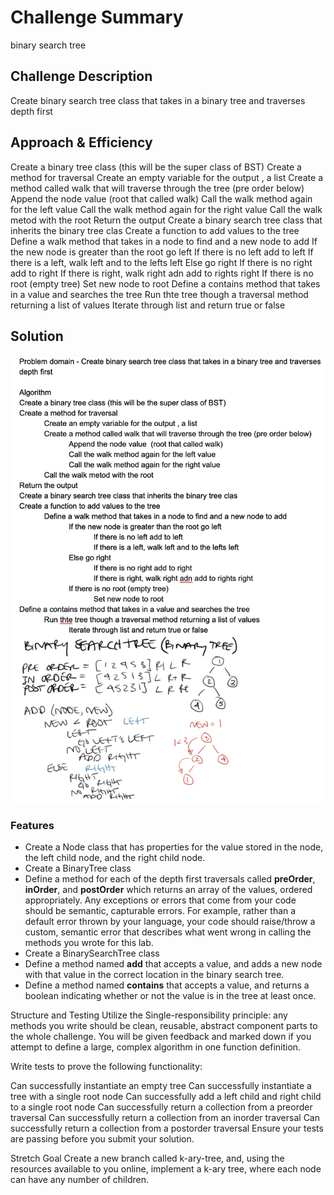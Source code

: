 # Challenge Summary
binary search tree

## Challenge Description
Create binary search tree class that takes in a binary tree and traverses depth first

## Approach & Efficiency
Create a binary tree class (this will be the super class of BST)
Create a method for traversal
	Create an empty variable for the output , a list
	Create a method called walk that will traverse through the tree (pre order below)
		Append the node value  (root that called walk)
		Call the walk method again for the left value
		Call the walk method again for the right value
	Call the walk metod with the root
Return the output
Create a binary search tree class that inherits the binary tree clas
Create a function to add values to the tree
	Define a walk method that takes in a node to find and a new node to add
		If the new node is greater than the root go left
			If there is no left add to left
			If there is a left, walk left and to the lefts left
		Else go right
			If there is no right add to right
			If there is right, walk right adn add to rights right
		If there is no root (empty tree)
			Set new node to root
Define a contains method that takes in a value and searches the tree
	Run thte tree though a traversal method returning a list of values
		Iterate through list and return true or false

## Solution
![ binary search tree whiteboard image](/assets/tree.png)

### Features
- Create a Node class that has properties for the value stored in the node, the left child node, and the right child node.
- Create a BinaryTree class
- Define a method for each of the depth first traversals called **preOrder**, **inOrder**, and **postOrder** which returns an array of the values, ordered appropriately.
Any exceptions or errors that come from your code should be semantic, capturable errors. For example, rather than a default error thrown by your language, your code should raise/throw a custom, semantic error that describes what went wrong in calling the methods you wrote for this lab.
- Create a BinarySearchTree class
- Define a method named **add** that accepts a value, and adds a new node with that value in the correct location in the binary search tree.
- Define a method named **contains** that accepts a value, and returns a boolean indicating whether or not the value is in the tree at least once.

Structure and Testing
Utilize the Single-responsibility principle: any methods you write should be clean, reusable, abstract component parts to the whole challenge. You will be given feedback and marked down if you attempt to define a large, complex algorithm in one function definition.

Write tests to prove the following functionality:

Can successfully instantiate an empty tree
Can successfully instantiate a tree with a single root node
Can successfully add a left child and right child to a single root node
Can successfully return a collection from a preorder traversal
Can successfully return a collection from an inorder traversal
Can successfully return a collection from a postorder traversal
Ensure your tests are passing before you submit your solution.

Stretch Goal
Create a new branch called k-ary-tree, and, using the resources available to you online, implement a k-ary tree, where each node can have any number of children.


